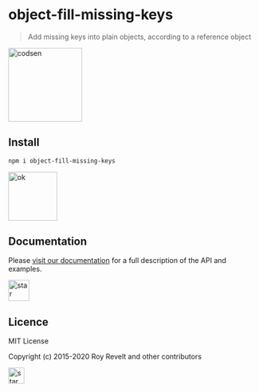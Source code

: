 # object-fill-missing-keys

> Add missing keys into plain objects, according to a reference object

<img src="https://codsen.com/images/png-codsen-1.png" width="148" alt="codsen" align="center">

## Install

```bash
npm i object-fill-missing-keys
```

<img src="https://codsen.com/images/png-codsen-ok.png" width="98" alt="ok" align="center">

## Documentation

Please [visit our documentation](https://codsen.com/os/object-fill-missing-keys/) for a full description of the API and examples.

<img src="https://codsen.com/images/png-codsen-star.png" width="42" alt="star" align="center">

## Licence

MIT License

Copyright (c) 2015-2020 Roy Revelt and other contributors

<img src="https://codsen.com/images/png-codsen-star-small.png" width="32" alt="star" align="center">
